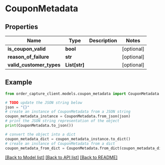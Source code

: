 # CouponMetadata


## Properties

Name | Type | Description | Notes
------------ | ------------- | ------------- | -------------
**is_coupon_valid** | **bool** |  | [optional] 
**reason_of_failure** | **str** |  | [optional] 
**valid_customer_types** | **List[str]** |  | [optional] 

## Example

```python
from order_capture_client.models.coupon_metadata import CouponMetadata

# TODO update the JSON string below
json = "{}"
# create an instance of CouponMetadata from a JSON string
coupon_metadata_instance = CouponMetadata.from_json(json)
# print the JSON string representation of the object
print(CouponMetadata.to_json())

# convert the object into a dict
coupon_metadata_dict = coupon_metadata_instance.to_dict()
# create an instance of CouponMetadata from a dict
coupon_metadata_from_dict = CouponMetadata.from_dict(coupon_metadata_dict)
```
[[Back to Model list]](../README.md#documentation-for-models) [[Back to API list]](../README.md#documentation-for-api-endpoints) [[Back to README]](../README.md)


